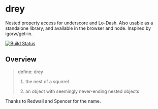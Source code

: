 # drey

Nested property access for underscore and Lo-Dash. Also usable as a standalone
library, and available in the browser and node. Inspired by igorw/get-in.

[![Build Status](https://travis-ci.org/danielstjules/drey.svg?branch=master)](https://travis-ci.org/danielstjules/drey)

## Overview

> define: drey
>
> 1. the nest of a squirrel
>
> 2. an object with seemingly never-ending nested objects

Thanks to Redwall and Spencer for the name.
